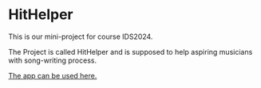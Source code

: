 # HitHelper

This is our mini-project for course IDS2024.

The Project is called HitHelper and is supposed to help aspiring musicians with song-writing process.

[The app can be used here.](https://frolicking-piroshki-31e37e.netlify.app/ "HitHelper")
